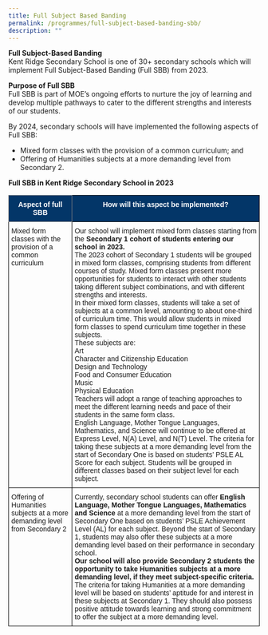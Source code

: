 ```yaml
---
title: Full Subject Based Banding
permalink: /programmes/full-subject-based-banding-sbb/
description: ""
---
```

**Full Subject-Based Banding** <br>
Kent Ridge Secondary School is one of 30+ secondary schools which will implement Full Subject-Based Banding (Full SBB) from 2023.

**Purpose of Full SBB** <br>
Full SBB is part of MOE’s ongoing efforts to nurture the joy of learning and develop multiple pathways to cater to the different strengths and interests of our students.

By 2024, secondary schools will have implemented the following aspects of Full SBB:

*   Mixed form classes with the provision of a common curriculum; and
*   Offering of Humanities subjects at a more demanding level from Secondary 2.

**Full SBB in Kent Ridge Secondary School in 2023**

<style type="text/css">
.tg  {border-collapse:collapse;border-spacing:0;}
.tg td{border-color:black;border-style:solid;border-width:1px;font-family:Arial, sans-serif;font-size:14px;
  overflow:hidden;padding:10px 5px;word-break:normal;}
.tg th{border-color:black;border-style:solid;border-width:1px;font-family:Arial, sans-serif;font-size:14px;
  font-weight:normal;overflow:hidden;padding:10px 5px;word-break:normal;}
.tg .tg-xg1o{background-color:#033668;border-color:inherit;color:#FFF;font-weight:bold;text-align:center;vertical-align:top}
.tg .tg-9q2j{background-color:#033668;color:#FFF;font-weight:bold;text-align:center;vertical-align:top}
.tg .tg-0lax{text-align:left;vertical-align:top}
</style>
<table class="tg">
<thead>
  <tr>
    <th class="tg-xg1o"><span style="color:#FFF">Aspect of full SBB</span></th>
    <th class="tg-9q2j"><span style="color:#FFF">How will this aspect be implemented?</span></th>
  </tr>
</thead>
<tbody>
  <tr>
    <td class="tg-0lax">Mixed form classes with the provision of a common curriculum</td>
    <td class="tg-0lax">Our school will implement mixed form classes starting from the <span style="font-weight:bold">Secondary 1 cohort of students entering our school in 2023.</span><br>The 2023 cohort of Secondary 1 students will be grouped in mixed form classes, comprising students from different courses of study. Mixed form classes present more opportunities for students to interact with other students taking different subject combinations, and with different strengths and interests.<br>In their mixed form classes, students will take a set of subjects at a common level, amounting to about one-third of curriculum time. This would allow students in mixed form classes to spend curriculum time together in these subjects.<br>These subjects are:<br>Art<br>Character and Citizenship Education<br>Design and Technology<br>Food and Consumer Education<br>Music<br>Physical Education<br>Teachers will adopt a range of teaching approaches to meet the different learning needs and pace of their students in the same form class.<br>English Language, Mother Tongue Languages, Mathematics, and Science will continue to be offered at Express Level, N(A) Level, and N(T) Level. The criteria for taking these subjects at a more demanding level from the start of Secondary One is based on students’ PSLE AL Score for each subject. Students will be grouped in different classes based on their subject level for each subject.</td>
  </tr>
  <tr>
    <td class="tg-0lax">Offering of Humanities subjects at a more demanding level from Secondary 2</td>
    <td class="tg-0lax">Currently, secondary school students can offer <span style="font-weight:bold">English Language, Mother Tongue Languages,</span> <span style="font-weight:bold">Mathematics and Science</span> at a more demanding level from the start of Secondary One based on students’ PSLE Achievement Level (AL) for each subject. Beyond the start of Secondary 1, students may also offer these subjects at a more demanding level based on their performance in secondary school.<br><span style="font-weight:bold">Our school will also provide Secondary 2 students the opportunity to take Humanities subjects at a more demanding level, if they meet subject-specific criteria.</span><br>The criteria for taking Humanities at a more demanding level will be based on students’ aptitude for and interest in these subjects at Secondary 1. They should also possess positive attitude towards learning and strong commitment to offer the subject at a more demanding level.</td>
  </tr>
</tbody>
</table>